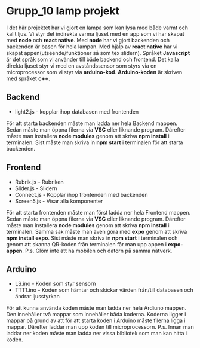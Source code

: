 # Grupp_10 lamp projekt
I det här projektet har vi gjort en lampa som kan lysa med både varmt och kallt ljus. Vi styr det indirekta varma ljuset med en app som vi har skapat med **node** och **react native**. Med **node** har vi gjort backenden och backenden är basen för hela lampan. Med hjälp av **react native** har vi skapat appen(utseende/funktioner så som tex slidern). Språket **Javascript** är det språk som vi använder till både backend och frontend. 
Det kalla direkta ljuset styr vi med en avståndssensor som styrs via en microprocessor som vi styr via **arduino-kod**. **Arduino-koden** är skriven med språket **c++**. 

## Backend
* light2.js - kopplar ihop databasen med frontenden

För att starta backenden måste man ladda ner hela Backend mappen. Sedan måste man öppna filerna via **VSC** eller liknande program. Därefter måste man installera **node modules** genom att skriva **npm install** i terminalen. Sist måste man skriva in **npm start** i terminalen för att starta backenden.

## Frontend 
* Rubrik.js - Rubriken
* Slider.js - Slidern
* Connect.js - Kopplar ihop frontenden med backenden
* Screen5.js - Visar alla komponenter

För att starta frontenden måste man först ladda ner hela Frontend mappen. Sedan måste man öppna filerna via **VSC** eller liknande program. Därefter måste man installera **node modules** genom att skriva **npm install** i terminalen. Samma sak måste man även göra med **expo** genom att skriva **npm install expo**. Sist måste man skriva in **npm start** i terminalen och genom att skanna QR-koden från terminalen får man upp appen i **expo-appen**. 
P.s. Glöm inte att ha mobilen och datorn på samma nätverk. 

## Arduino 
* LS.ino - Koden som styr sensorn
* TTT1.ino - Koden som hämtar och skickar värden från/till databasen och ändrar ljusstyrkan 

För att kunna använda koden måste man ladda ner hela Ardiuno mappen. Den innehåller två mappar som innehåller båda koderna. Koderna ligger i mappar på grund av att för att starta koden i Arduino måste filerna ligga i mappar. Därefter laddar man upp koden till microprocessorn.
P.s. Innan man laddar ner koden måste man ladda ner vissa bibliotek som  man kan hitta i koden.  




